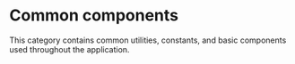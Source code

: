 # Common components

This category contains common utilities, constants, and basic components used throughout the application.
